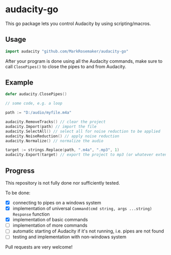 # audacity-go

This go package lets you control Audacity by using scripting/macros.

## Usage

```go
import audacity "github.com/MarkRosemaker/audacity-go"
```

After your program is done using all the Audacity commands, make sure to call `ClosePipes()` to close the pipes to and from Audacity.

## Example

```go
defer audacity.ClosePipes()

// some code, e.g. a loop

path := "D:/audio/myfile.m4a"

audacity.RemoveTracks() // clear the project
audacity.Import(path) // import the file
audacity.SelectAll() // select all for noise reduction to be applied
audacity.NoiseReduction() // apply noise reduction
audacity.Normalize() // normalize the audio

target := strings.Replace(path, ".m4a", ".mp3", 1)
audacity.Export(target) // export the project to mp3 (or whatever extension target has)
```

## Progress

This repository is not fully done nor sufficiently tested.

To be done:

- [x] connecting to pipes on a windows system
- [x] implementation of universal `Command(cmd string, args ...string) Response` function
- [x] implementation of basic commands
- [ ] implementation of more commands
- [ ] automatic starting of Audacity if it's not running, i.e. pipes are not found
- [ ] testing and implementation with non-windows system

Pull requests are very welcome!
